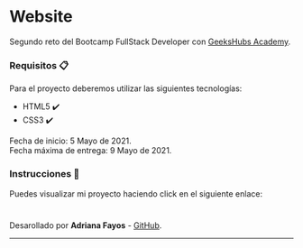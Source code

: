 # Website

Segundo reto del Bootcamp FullStack Developer con <a href="https://geekshubsacademy.com/">GeeksHubs Academy</a>.


### Requisitos 📋

Para el proyecto deberemos utilizar las siguientes tecnologías: 

- HTML5 ✔️
- CSS3 ✔️

Fecha de inicio: 5 Mayo de 2021.
<br>
Fecha máxima de entrega: 9 Mayo de 2021.

### Instrucciones 🔧

Puedes visualizar mi proyecto haciendo click en el siguiente enlace: 

# 

Desarollado por **Adriana Fayos** - [GitHub](https://github.com/AdrianaFayos).


---
